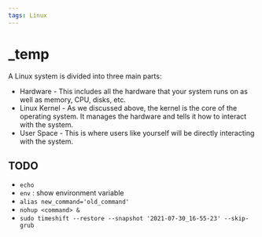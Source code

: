 ```yaml
---
tags: Linux
---
```


# _temp

A Linux system is divided into three main parts:
-   Hardware - This includes all the hardware that your system runs on as well as memory, CPU, disks, etc.
-   Linux Kernel - As we discussed above, the kernel is the core of the operating system. It manages the hardware and tells it how to interact with the system.
-   User Space - This is where users like yourself will be directly interacting with the system.

## TODO
- `echo`
- `env` : show environment variable
- `alias new_command='old_command'` 
- `nohup <command> &`
- `sudo timeshift --restore --snapshot '2021-07-30_16-55-23' --skip-grub`